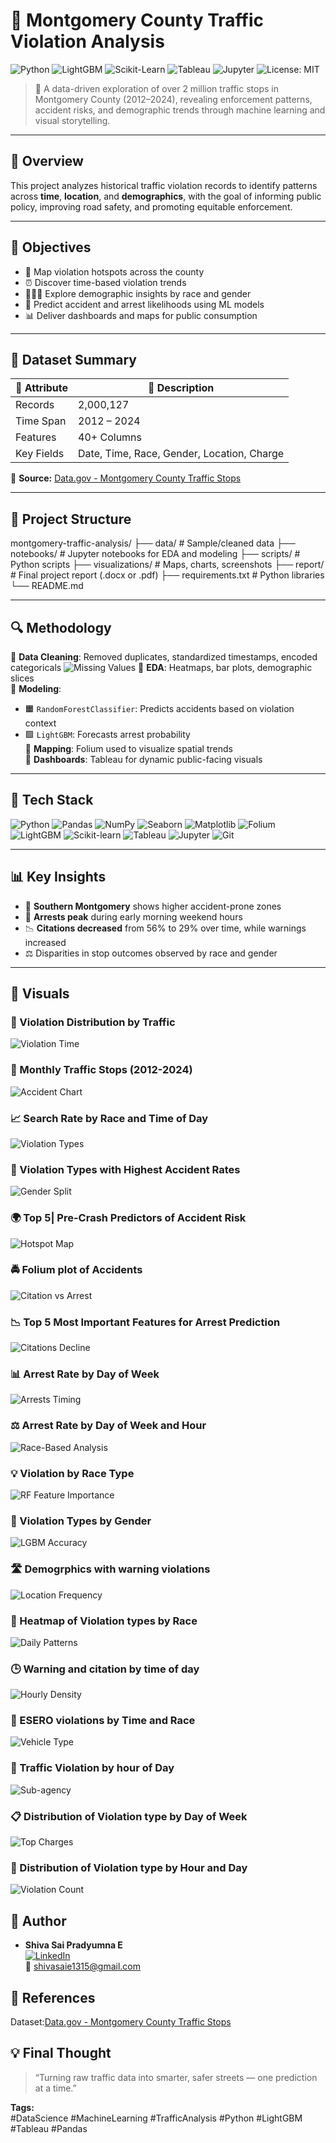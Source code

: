 # 🚦 Montgomery County Traffic Violation Analysis

![Python](https://img.shields.io/badge/Python-3776AB?style=flat&logo=python&logoColor=white)
![LightGBM](https://img.shields.io/badge/LightGBM-111?style=flat&logo=lightgbm&logoColor=white)
![Scikit-Learn](https://img.shields.io/badge/Scikit--Learn-F7931E?style=flat&logo=scikit-learn&logoColor=white)
![Tableau](https://img.shields.io/badge/Tableau-E97627?style=flat&logo=tableau&logoColor=white)
![Jupyter](https://img.shields.io/badge/Jupyter-F37626?style=flat&logo=jupyter&logoColor=white)
![License: MIT](https://img.shields.io/badge/License-MIT-blue.svg)

> 📍 A data-driven exploration of over 2 million traffic stops in Montgomery County (2012–2024), revealing enforcement patterns, accident risks, and demographic trends through machine learning and visual storytelling.

---

## 📌 Overview

This project analyzes historical traffic violation records to identify patterns across **time**, **location**, and **demographics**, with the goal of informing public policy, improving road safety, and promoting equitable enforcement.

---

## 🎯 Objectives

- 📍 Map violation hotspots across the county  
- ⏰ Discover time-based violation trends  
- 🧑‍🤝‍🧑 Explore demographic insights by race and gender  
- 🧠 Predict accident and arrest likelihoods using ML models  
- 📊 Deliver dashboards and maps for public consumption

---

## 🧾 Dataset Summary

| 📂 Attribute       | 📄 Description |
|-------------------|----------------|
| Records           | 2,000,127      |
| Time Span         | 2012 – 2024    |
| Features          | 40+ Columns    |
| Key Fields        | Date, Time, Race, Gender, Location, Charge |

📌 **Source:** [Data.gov - Montgomery County Traffic Stops](https://www.data.gov/)

---

## 📁 Project Structure

montgomery-traffic-analysis/
├── data/ # Sample/cleaned data
├── notebooks/ # Jupyter notebooks for EDA and modeling
├── scripts/ # Python scripts
├── visualizations/ # Maps, charts, screenshots
├── report/ # Final project report (.docx or .pdf)
├── requirements.txt # Python libraries
└── README.md


---

## 🔍 Methodology

🔹 **Data Cleaning**: Removed duplicates, standardized timestamps, encoded categoricals 
   ![Missing Values](https://github.com/DataWhizPradyumna/montgomery-traffic-violation-analysis/blob/main/Visualizations/Screenshot%202025-05-20%20at%204.49.47%E2%80%AFPM.png)
🔹 **EDA**: Heatmaps, bar plots, demographic slices  
🔹 **Modeling**:  
- 🟧 `RandomForestClassifier`: Predicts accidents based on violation context  
- 🟩 `LightGBM`: Forecasts arrest probability  
🔹 **Mapping**: Folium used to visualize spatial trends  
🔹 **Dashboards**: Tableau for dynamic public-facing visuals

---

## 🧰 Tech Stack

![Python](https://img.shields.io/badge/-Python-3776AB?style=flat&logo=python&logoColor=white)
![Pandas](https://img.shields.io/badge/-Pandas-150458?style=flat&logo=pandas)
![NumPy](https://img.shields.io/badge/-NumPy-013243?style=flat&logo=numpy)
![Seaborn](https://img.shields.io/badge/-Seaborn-4C4C4C?style=flat)
![Matplotlib](https://img.shields.io/badge/-Matplotlib-11557C?style=flat)
![Folium](https://img.shields.io/badge/-Folium-008000?style=flat)
![LightGBM](https://img.shields.io/badge/-LightGBM-111?style=flat)
![Scikit-learn](https://img.shields.io/badge/-Scikit--Learn-F7931E?style=flat)
![Tableau](https://img.shields.io/badge/-Tableau-E97627?style=flat)
![Jupyter](https://img.shields.io/badge/-Jupyter-F37626?style=flat)
![Git](https://img.shields.io/badge/-Git-F05032?style=flat&logo=git&logoColor=white)

---

## 📊 Key Insights

- 🚧 **Southern Montgomery** shows higher accident-prone zones  
- 🌃 **Arrests peak** during early morning weekend hours  
- 📉 **Citations decreased** from 56% to 29% over time, while warnings increased  
- ⚖️ Disparities in stop outcomes observed by race and gender

---

## 📸 Visuals

### 📍 Violation Distribution by Traffic
![Violation Time](https://github.com/DataWhizShiva/montgomery-traffic-violation-analysis/blob/main/Visualizations/Screenshot%202025-05-20%20at%204.51.24%E2%80%AFPM.png)

### 🚨 Monthly Traffic Stops (2012-2024)
![Accident Chart](https://github.com/DataWhizShiva/montgomery-traffic-violation-analysis/blob/main/Visualizations/Screenshot%202025-05-20%20at%204.51.57%E2%80%AFPM.png)

### 📈 Search Rate by Race and Time of Day
![Violation Types](https://github.com/DataWhizShiva/montgomery-traffic-violation-analysis/blob/main/Visualizations/Screenshot%202025-05-20%20at%204.52.25%E2%80%AFPM.png)

### 👥 Violation Types with Highest Accident Rates
![Gender Split](https://github.com/DataWhizShiva/montgomery-traffic-violation-analysis/blob/main/Visualizations/Screenshot%202025-05-20%20at%204.52.58%E2%80%AFPM.png)

### 🌍 Top 5| Pre-Crash Predictors of Accident Risk
![Hotspot Map](https://github.com/DataWhizShiva/montgomery-traffic-violation-analysis/blob/main/Visualizations/Screenshot%202025-05-20%20at%204.53.40%E2%80%AFPM.png)

### 🚔 Folium plot of Accidents
![Citation vs Arrest](https://github.com/DataWhizShiva/montgomery-traffic-violation-analysis/blob/main/Visualizations/Screenshot%202025-05-20%20at%204.54.19%E2%80%AFPM.png)

### 📉 Top 5 Most Important Features for Arrest Prediction
![Citations Decline](https://github.com/DataWhizShiva/montgomery-traffic-violation-analysis/blob/main/Visualizations/Screenshot%202025-05-20%20at%204.54.54%E2%80%AFPM.png)

### 📊 Arrest Rate by Day of Week
![Arrests Timing](https://github.com/DataWhizShiva/montgomery-traffic-violation-analysis/blob/main/Visualizations/Screenshot%202025-05-20%20at%204.55.23%E2%80%AFPM.png)

### ⚖️ Arrest Rate by Day of Week and Hour
![Race-Based Analysis](https://github.com/DataWhizShiva/montgomery-traffic-violation-analysis/blob/main/Visualizations/Screenshot%202025-05-20%20at%204.55.55%E2%80%AFPM.png)

### 💡 Violation by Race Type
![RF Feature Importance](https://github.com/DataWhizShiva/montgomery-traffic-violation-analysis/blob/main/Visualizations/Screenshot%202025-05-20%20at%205.00.12%E2%80%AFPM.png)

### 🎯 Violation Types by Gender
![LGBM Accuracy](https://github.com/DataWhizShiva/montgomery-traffic-violation-analysis/blob/main/Visualizations/Screenshot%202025-05-20%20at%205.01.09%E2%80%AFPM.png)

### 🛣️ Demogrphics with warning violations
![Location Frequency](https://github.com/DataWhizShiva/montgomery-traffic-violation-analysis/blob/main/Visualizations/Screenshot%202025-05-20%20at%205.02.14%E2%80%AFPM.png)

### 📆 Heatmap of Violation types by Race
![Daily Patterns](https://github.com/DataWhizShiva/montgomery-traffic-violation-analysis/blob/main/Visualizations/Screenshot%202025-05-20%20at%205.09.34%E2%80%AFPM.png)

### 🕒 Warning and citation by time of day
![Hourly Density](https://github.com/DataWhizShiva/montgomery-traffic-violation-analysis/blob/main/Visualizations/Screenshot%202025-05-20%20at%205.10.11%E2%80%AFPM.png)

### 🚗 ESERO violations by Time and Race
![Vehicle Type](https://github.com/DataWhizShiva/montgomery-traffic-violation-analysis/blob/main/Visualizations/Screenshot%202025-05-20%20at%205.10.54%E2%80%AFPM.png)

### 👮 Traffic Violation by hour of Day
![Sub-agency](https://github.com/DataWhizShiva/montgomery-traffic-violation-analysis/blob/main/Visualizations/Screenshot%202025-05-20%20at%205.11.39%E2%80%AFPM.png)

### 📋 Distribution of Violation type by Day of Week
![Top Charges](https://github.com/DataWhizShiva/montgomery-traffic-violation-analysis/blob/main/Visualizations/Screenshot%202025-05-20%20at%205.12.13%E2%80%AFPM.png)

### 🔢 Distribution of Violation type by Hour and Day
![Violation Count](https://github.com/DataWhizShiva/montgomery-traffic-violation-analysis/blob/main/Visualizations/Screenshot%202025-05-20%20at%205.12.43%E2%80%AFPM.png)

## 🧠 Author

- **Shiva Sai Pradyumna E**  
  [![LinkedIn](https://img.shields.io/badge/LinkedIn-blue?style=flat&logo=linkedin)](https://www.linkedin.com/in/shiva-sai-e-685956174)  
  📧 shivasaie1315@gmail.com

## 📘 References

Dataset:[Data.gov - Montgomery County Traffic Stops](https://www.data.gov/)

## 💡 Final Thought

> “Turning raw traffic data into smarter, safer streets — one prediction at a time.”


**Tags:**  
#DataScience #MachineLearning #TrafficAnalysis #Python #LightGBM #Tableau #Pandas


